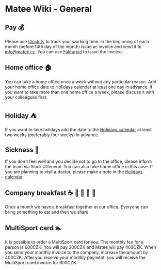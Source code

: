 # Matee Wiki - General

## Pay :moneybag:
Please use [Clockify](https://clockify.me/tracker) to track your working time. 
In the beginning of each month (before 14th day of the month) issue an invoice and send it to info@matee.cz. You can use [Fakturoid](https://www.fakturoid.cz/) to issue the invoice.

## Home office :house:
You can take a home office once a week without any particular reason. Add your home office date to [Holidays calendar](https://calendar.google.com/calendar/b/1?cid=bWF0ZWUuY3pfMjJwNWpxODgxN3A0aWt0bGY0bTc0bGZnY2dAZ3JvdXAuY2FsZW5kYXIuZ29vZ2xlLmNvbQ) at least one day in advance. If you want to take more than one home office a week, please discuss it with your colleagues first.
 
## Holiday :tent:
If you want to take holidays add the date to the [Holidays calendar](https://calendar.google.com/calendar/b/1?cid=bWF0ZWUuY3pfMjJwNWpxODgxN3A0aWt0bGY0bTc0bGZnY2dAZ3JvdXAuY2FsZW5kYXIuZ29vZ2xlLmNvbQ) at least two weeks (preferably four weeks) in advance.

## Sickness :pill:
If you don´t feel well and you decide not to go to the office, please inform the team via Slack #General. You can also take home office in this case. If you are planning to visit a doctor, please make a note in the [Holidays calendar](https://calendar.google.com/calendar/b/1?cid=bWF0ZWUuY3pfMjJwNWpxODgxN3A0aWt0bGY0bTc0bGZnY2dAZ3JvdXAuY2FsZW5kYXIuZ29vZ2xlLmNvbQ).

## Company breakfast :coffee: :bread: :egg: :watermelon: :cake:
Once a month we have a breakfast together at our office. Everyone can bring something to eat and then we share.

## MultiSport card :swimmer:
It is possible to order a MultiSport card for you. The monthly fee for a person is 600CZK. You will pay 200CZK and Matee will pay 400CZK. When you send your monthly invoice to the company, increase the amount by 400CZK. After you receive your monthly payment, you will receive the MultiSport card invoice for 600CZK.
